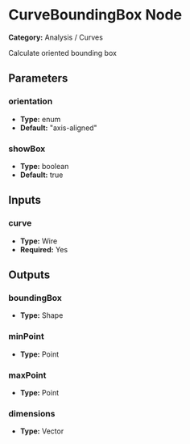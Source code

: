 
# CurveBoundingBox Node

**Category:** Analysis / Curves

Calculate oriented bounding box

## Parameters


### orientation
- **Type:** enum
- **Default:** "axis-aligned"





### showBox
- **Type:** boolean
- **Default:** true





## Inputs


### curve
- **Type:** Wire
- **Required:** Yes



## Outputs


### boundingBox
- **Type:** Shape



### minPoint
- **Type:** Point



### maxPoint
- **Type:** Point



### dimensions
- **Type:** Vector




